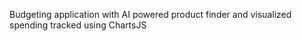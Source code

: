 Budgeting application with AI powered product finder and visualized spending tracked using ChartsJS
